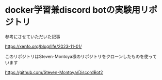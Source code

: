# docker学習兼discord botの実験用リポジトリ
参考にさせていただいた記事

https://xenfo.org/blog/life/2023-11-01/

このリポジトリはSteven-Montoya様のリポジトリをクローンしたものを使っています

https://github.com/Steven-Montoya/DiscordBot2
